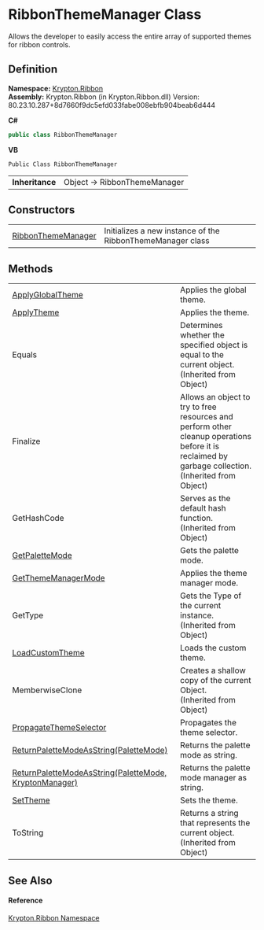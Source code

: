 # RibbonThemeManager Class


Allows the developer to easily access the entire array of supported themes for ribbon controls.



## Definition
**Namespace:** <a href="1e9bc734-cff9-e9b8-f013-94cdac669794.md">Krypton.Ribbon</a>  
**Assembly:** Krypton.Ribbon (in Krypton.Ribbon.dll) Version: 80.23.10.287+8d7660f9dc5efd033fabe008ebfb904beab6d444

**C#**
``` C#
public class RibbonThemeManager
```
**VB**
``` VB
Public Class RibbonThemeManager
```

<table><tr><td><strong>Inheritance</strong></td><td>Object  →  RibbonThemeManager</td></tr>
</table>



## Constructors
<table>
<tr>
<td><a href="486e540e-1dfd-4751-db70-6c51ffaaf2c8.md">RibbonThemeManager</a></td>
<td>Initializes a new instance of the RibbonThemeManager class</td></tr>
</table>

## Methods
<table>
<tr>
<td><a href="fb77c670-3dd8-53f5-17e0-8e1eb710a98d.md">ApplyGlobalTheme</a></td>
<td>Applies the global theme.</td></tr>
<tr>
<td><a href="3dececc6-2e5a-77b1-c91a-1e56a1955424.md">ApplyTheme</a></td>
<td>Applies the theme.</td></tr>
<tr>
<td>Equals</td>
<td>Determines whether the specified object is equal to the current object.<br />(Inherited from Object)</td></tr>
<tr>
<td>Finalize</td>
<td>Allows an object to try to free resources and perform other cleanup operations before it is reclaimed by garbage collection.<br />(Inherited from Object)</td></tr>
<tr>
<td>GetHashCode</td>
<td>Serves as the default hash function.<br />(Inherited from Object)</td></tr>
<tr>
<td><a href="0f68ba9d-0a3e-5fa7-7104-4c3ddd5e258c.md">GetPaletteMode</a></td>
<td>Gets the palette mode.</td></tr>
<tr>
<td><a href="b1089c8a-5074-78b8-cafe-87aec68b784d.md">GetThemeManagerMode</a></td>
<td>Applies the theme manager mode.</td></tr>
<tr>
<td>GetType</td>
<td>Gets the Type of the current instance.<br />(Inherited from Object)</td></tr>
<tr>
<td><a href="6d930894-3de3-5883-6c1b-fa15dcc2096f.md">LoadCustomTheme</a></td>
<td>Loads the custom theme.</td></tr>
<tr>
<td>MemberwiseClone</td>
<td>Creates a shallow copy of the current Object.<br />(Inherited from Object)</td></tr>
<tr>
<td><a href="b07ac758-a2f4-ec74-c638-95505914c695.md">PropagateThemeSelector</a></td>
<td>Propagates the theme selector.</td></tr>
<tr>
<td><a href="80625357-7db0-2619-ed5e-507d4a380130.md">ReturnPaletteModeAsString(PaletteMode)</a></td>
<td>Returns the palette mode as string.</td></tr>
<tr>
<td><a href="c51d2d28-a550-cc12-8781-dc2a21e996ad.md">ReturnPaletteModeAsString(PaletteMode, KryptonManager)</a></td>
<td>Returns the palette mode manager as string.</td></tr>
<tr>
<td><a href="15f976c7-1662-379c-0c29-e266a986a642.md">SetTheme</a></td>
<td>Sets the theme.</td></tr>
<tr>
<td>ToString</td>
<td>Returns a string that represents the current object.<br />(Inherited from Object)</td></tr>
</table>

## See Also


#### Reference
<a href="1e9bc734-cff9-e9b8-f013-94cdac669794.md">Krypton.Ribbon Namespace</a>  
